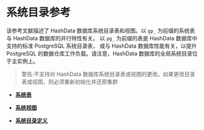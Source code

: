 # 系统目录参考

该参考文献描述了 HashData 数据库系统目录表和视图。以 `gp_` 为前缀的系统表与 HashData 数据库的并行特性有关。 以 `pg_` 为前缀的表是 HashData 数据库中支持的标准 PostgreSQL 系统目录表， 或与 HashData 数据库性能有关，以提升 PostgreSQL 的数据仓库工作负载。请注意，HashData 数据库的全局系统目录位于主实例上。

> 警告:不支持对 HashData 数据库系统目录表或视图的更改。如果更改目录表或视图，则必须重新初始化并还原集群

* [**系统表**](./010-xi-tong-biao.md)

* [**系统视图**](./020-xi-tong-shi-tu.md)

* [**系统目录定义**](./030-system-catalog-define/README.md)


